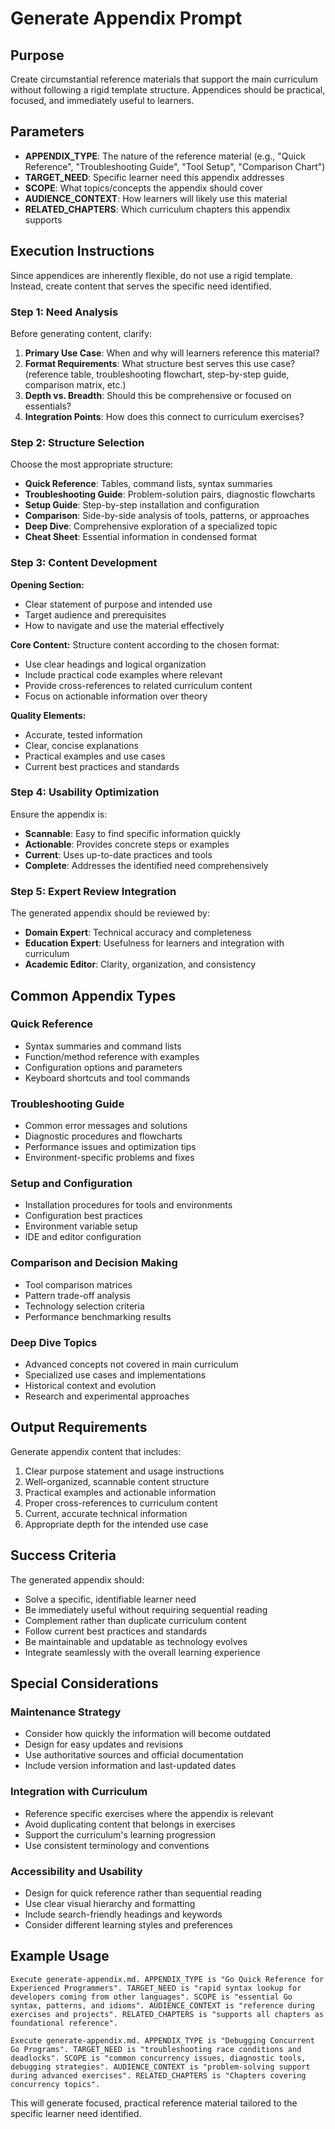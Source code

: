 # Generate Appendix Prompt

## Purpose
Create circumstantial reference materials that support the main curriculum without following a rigid template structure. Appendices should be practical, focused, and immediately useful to learners.

## Parameters
- **APPENDIX_TYPE**: The nature of the reference material (e.g., "Quick Reference", "Troubleshooting Guide", "Tool Setup", "Comparison Chart")
- **TARGET_NEED**: Specific learner need this appendix addresses
- **SCOPE**: What topics/concepts the appendix should cover
- **AUDIENCE_CONTEXT**: How learners will likely use this material
- **RELATED_CHAPTERS**: Which curriculum chapters this appendix supports

## Execution Instructions

Since appendices are inherently flexible, do not use a rigid template. Instead, create content that serves the specific need identified.

### Step 1: Need Analysis
Before generating content, clarify:
1. **Primary Use Case**: When and why will learners reference this material?
2. **Format Requirements**: What structure best serves this use case? (reference table, troubleshooting flowchart, step-by-step guide, comparison matrix, etc.)
3. **Depth vs. Breadth**: Should this be comprehensive or focused on essentials?
4. **Integration Points**: How does this connect to curriculum exercises?

### Step 2: Structure Selection
Choose the most appropriate structure:
- **Quick Reference**: Tables, command lists, syntax summaries
- **Troubleshooting Guide**: Problem-solution pairs, diagnostic flowcharts
- **Setup Guide**: Step-by-step installation and configuration
- **Comparison**: Side-by-side analysis of tools, patterns, or approaches
- **Deep Dive**: Comprehensive exploration of a specialized topic
- **Cheat Sheet**: Essential information in condensed format

### Step 3: Content Development

**Opening Section:**
- Clear statement of purpose and intended use
- Target audience and prerequisites
- How to navigate and use the material effectively

**Core Content:**
Structure content according to the chosen format:
- Use clear headings and logical organization
- Include practical code examples where relevant
- Provide cross-references to related curriculum content
- Focus on actionable information over theory

**Quality Elements:**
- Accurate, tested information
- Clear, concise explanations
- Practical examples and use cases
- Current best practices and standards

### Step 4: Usability Optimization
Ensure the appendix is:
- **Scannable**: Easy to find specific information quickly
- **Actionable**: Provides concrete steps or examples
- **Current**: Uses up-to-date practices and tools
- **Complete**: Addresses the identified need comprehensively

### Step 5: Expert Review Integration
The generated appendix should be reviewed by:
- **Domain Expert**: Technical accuracy and completeness
- **Education Expert**: Usefulness for learners and integration with curriculum
- **Academic Editor**: Clarity, organization, and consistency

## Common Appendix Types

### Quick Reference
- Syntax summaries and command lists
- Function/method reference with examples
- Configuration options and parameters
- Keyboard shortcuts and tool commands

### Troubleshooting Guide
- Common error messages and solutions
- Diagnostic procedures and flowcharts
- Performance issues and optimization tips
- Environment-specific problems and fixes

### Setup and Configuration
- Installation procedures for tools and environments
- Configuration best practices
- Environment variable setup
- IDE and editor configuration

### Comparison and Decision Making
- Tool comparison matrices
- Pattern trade-off analysis
- Technology selection criteria
- Performance benchmarking results

### Deep Dive Topics
- Advanced concepts not covered in main curriculum
- Specialized use cases and implementations
- Historical context and evolution
- Research and experimental approaches

## Output Requirements

Generate appendix content that includes:
1. Clear purpose statement and usage instructions
2. Well-organized, scannable content structure
3. Practical examples and actionable information
4. Proper cross-references to curriculum content
5. Current, accurate technical information
6. Appropriate depth for the intended use case

## Success Criteria

The generated appendix should:
- Solve a specific, identifiable learner need
- Be immediately useful without requiring sequential reading
- Complement rather than duplicate curriculum content
- Follow current best practices and standards
- Be maintainable and updatable as technology evolves
- Integrate seamlessly with the overall learning experience

## Special Considerations

### Maintenance Strategy
- Consider how quickly the information will become outdated
- Design for easy updates and revisions
- Use authoritative sources and official documentation
- Include version information and last-updated dates

### Integration with Curriculum
- Reference specific exercises where the appendix is relevant
- Avoid duplicating content that belongs in exercises
- Support the curriculum's learning progression
- Use consistent terminology and conventions

### Accessibility and Usability
- Design for quick reference rather than sequential reading
- Use clear visual hierarchy and formatting
- Include search-friendly headings and keywords
- Consider different learning styles and preferences

## Example Usage

```
Execute generate-appendix.md. APPENDIX_TYPE is "Go Quick Reference for Experienced Programmers". TARGET_NEED is "rapid syntax lookup for developers coming from other languages". SCOPE is "essential Go syntax, patterns, and idioms". AUDIENCE_CONTEXT is "reference during exercises and projects". RELATED_CHAPTERS is "supports all chapters as foundational reference".
```

```
Execute generate-appendix.md. APPENDIX_TYPE is "Debugging Concurrent Go Programs". TARGET_NEED is "troubleshooting race conditions and deadlocks". SCOPE is "common concurrency issues, diagnostic tools, debugging strategies". AUDIENCE_CONTEXT is "problem-solving support during advanced exercises". RELATED_CHAPTERS is "Chapters covering concurrency topics".
```

This will generate focused, practical reference material tailored to the specific learner need identified.
